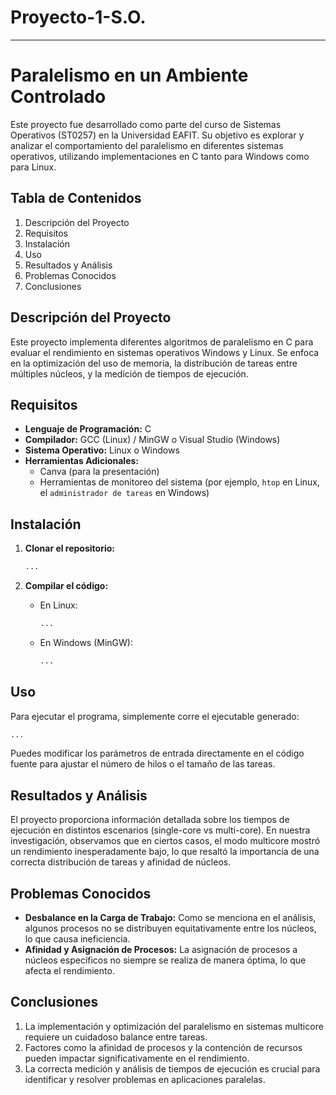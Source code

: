 # Proyecto-1-S.O.
---
# Paralelismo en un Ambiente Controlado

Este proyecto fue desarrollado como parte del curso de Sistemas Operativos (ST0257) en la Universidad EAFIT. Su objetivo es explorar y analizar el comportamiento del paralelismo en diferentes sistemas operativos, utilizando implementaciones en C tanto para Windows como para Linux.

## Tabla de Contenidos

1. Descripción del Proyecto
2. Requisitos
3. Instalación
4. Uso
5. Resultados y Análisis
6. Problemas Conocidos
7. Conclusiones

## Descripción del Proyecto

Este proyecto implementa diferentes algoritmos de paralelismo en C para evaluar el rendimiento en sistemas operativos Windows y Linux. Se enfoca en la optimización del uso de memoria, la distribución de tareas entre múltiples núcleos, y la medición de tiempos de ejecución.

## Requisitos

- **Lenguaje de Programación:** C
- **Compilador:** GCC (Linux) / MinGW o Visual Studio (Windows)
- **Sistema Operativo:** Linux o Windows
- **Herramientas Adicionales:**
    - Canva (para la presentación)
    - Herramientas de monitoreo del sistema (por ejemplo, `htop` en Linux, el `administrador de tareas` en Windows)

## Instalación

1. **Clonar el repositorio:**
    
    ```bash
    ...
    
    ```
    
2. **Compilar el código:**
    - En Linux:
        
        ```bash
        ...
        
        ```
        
    - En Windows (MinGW):
        
        ```bash
        ...
        
        ```
        

## Uso

Para ejecutar el programa, simplemente corre el ejecutable generado:

```bash
...

```

Puedes modificar los parámetros de entrada directamente en el código fuente para ajustar el número de hilos o el tamaño de las tareas.

## Resultados y Análisis

El proyecto proporciona información detallada sobre los tiempos de ejecución en distintos escenarios (single-core vs multi-core). En nuestra investigación, observamos que en ciertos casos, el modo multicore mostró un rendimiento inesperadamente bajo, lo que resaltó la importancia de una correcta distribución de tareas y afinidad de núcleos.

## Problemas Conocidos

- **Desbalance en la Carga de Trabajo:** Como se menciona en el análisis, algunos procesos no se distribuyen equitativamente entre los núcleos, lo que causa ineficiencia.
- **Afinidad y Asignación de Procesos:** La asignación de procesos a núcleos específicos no siempre se realiza de manera óptima, lo que afecta el rendimiento.

## Conclusiones

1. La implementación y optimización del paralelismo en sistemas multicore requiere un cuidadoso balance entre tareas.
2. Factores como la afinidad de procesos y la contención de recursos pueden impactar significativamente en el rendimiento.
3. La correcta medición y análisis de tiempos de ejecución es crucial para identificar y resolver problemas en aplicaciones paralelas.
